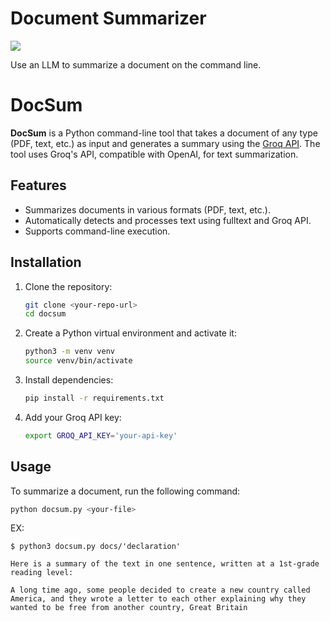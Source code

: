# Document Summarizer

[![](https://github.com/luisgomez214/docsum/workflows/tests/badge.svg)](https://github.com/luisgomez214/docsum/actions?query=workflow%3Atests)

Use an LLM to summarize a document on the command line.

# DocSum

**DocSum** is a Python command-line tool that takes a document of any type (PDF, text, etc.) as input and generates a summary using the [Groq API](https://console.groq.com/docs/openai). The tool uses Groq's API, compatible with OpenAI, for text summarization.

## Features

- Summarizes documents in various formats (PDF, text, etc.).
- Automatically detects and processes text using fulltext and Groq API.
- Supports command-line execution.

## Installation

1. Clone the repository:
    ```bash
    git clone <your-repo-url>
    cd docsum
    ```

2. Create a Python virtual environment and activate it:
    ```bash
    python3 -m venv venv
    source venv/bin/activate
    ```

3. Install dependencies:
    ```bash
    pip install -r requirements.txt
    ```

4. Add your Groq API key:
    ```bash
    export GROQ_API_KEY='your-api-key'
    ```

## Usage

To summarize a document, run the following command:

```bash
python docsum.py <your-file>
```

EX:
```
$ python3 docsum.py docs/'declaration'

Here is a summary of the text in one sentence, written at a 1st-grade reading level:

A long time ago, some people decided to create a new country called America, and they wrote a letter to each other explaining why they wanted to be free from another country, Great Britain

```

